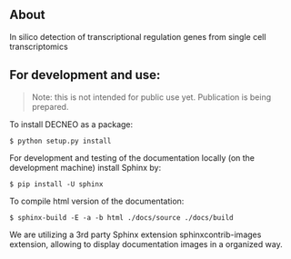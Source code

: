 About
-----

In silico detection of transcriptional regulation genes from single cell transcriptomics


For development and use:
------------------------

> Note: this is not intended for public use yet. Publication is being prepared.


To install DECNEO as a package:

	$ python setup.py install


For development and testing of the documentation locally (on the development machine) install Sphinx by:

	$ pip install -U sphinx

To compile html version of the documentation:

	$ sphinx-build -E -a -b html ./docs/source ./docs/build

We are utilizing a 3rd party Sphinx extension sphinxcontrib-images extension, allowing to display documentation images in a organized way.